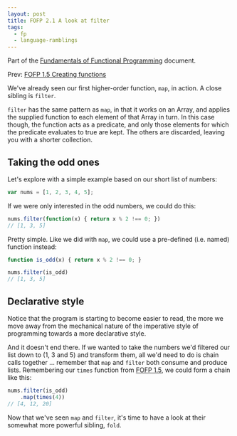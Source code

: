 ```yaml
---
layout: post
title: FOFP 2.1 A look at filter
tags:
  - fp
  - language-ramblings
---
```

Part of the [Fundamentals of Functional Programming](/blog/posts/2016/05/03/fofp-fundamentals-of-functional-programming/) document.

Prev: [FOFP 1.5 Creating functions](/blog/posts/2016/05/03/fofp-1.5-creating-functions)

We've already seen our first higher-order function, `map`, in action. A close sibling is `filter`.

`filter` has the same pattern as `map`, in that it works on an Array, and applies the supplied function to each element of that Array in turn. In this case though, the function acts as a predicate, and only those elements for which the predicate evaluates to true are kept. The others are discarded, leaving you with a shorter collection.

## Taking the odd ones

Let's explore with a simple example based on our short list of numbers:

```javascript
var nums = [1, 2, 3, 4, 5];
```

If we were only interested in the odd numbers, we could do this:

```javascript
nums.filter(function(x) { return x % 2 !== 0; })
// [1, 3, 5]
```

Pretty simple. Like we did with `map`, we could use a pre-defined (i.e. named) function instead:

```javascript
function is_odd(x) { return x % 2 !== 0; }

nums.filter(is_odd)
// [1, 3, 5]
```

## Declarative style

Notice that the program is starting to become easier to read, the more we move away from the mechanical nature of the imperative style of programming towards a more declarative style.

And it doesn't end there. If we wanted to take the numbers we'd filtered our list down to (1, 3 and 5) and transform them, all we'd need to do is chain calls together ... remember that `map` and `filter` both consume and produce lists. Remembering our `times` function from [FOFP 1.5](/blog/posts/2016/05/03/fofp-1.5-creating-functions/), we could form a chain like this:

```javascript
nums.filter(is_odd)
    .map(times(4))
// [4, 12, 20]
```

Now that we've seen `map` and `filter`, it's time to have a look at their somewhat more powerful sibling, `fold`.
